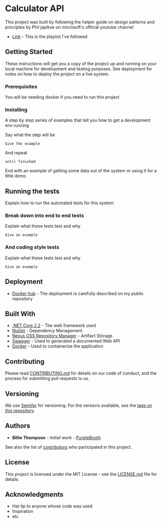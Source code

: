 # Calculator API

This project was built by following the helper guide on design patterns and principles by Phil japikse on microsoft's official youtube channel

*  [Link](https://www.youtube.com/watch?v=agkWYPUcLpg&list=PLHe0ejrMrA0NmggiJNtzGgPt6ITtYz16g) - This is the playlist I've followed 

## Getting Started

These instructions will get you a copy of the project up and running on your local machine for development and testing purposes. See deployment for notes on how to deploy the project on a live system.

### Prerequisites

You will be needing docker if you need to run this project

### Installing

A step by step series of examples that tell you how to get a development env running

Say what the step will be

```
Give the example
```

And repeat

```
until finished
```

End with an example of getting some data out of the system or using it for a little demo

## Running the tests

Explain how to run the automated tests for this system

### Break down into end to end tests

Explain what these tests test and why

```
Give an example
```

### And coding style tests

Explain what these tests test and why

```
Give an example
```

## Deployment

* [Docker hub](https://hub.docker.com/r/olevezinho/calculator) - The deployment is carefully described on my public repository

## Built With

* [.NET Core 2.2](https://dotnet.microsoft.com/download/dotnet-core/2.2) - The web framework used
* [NuGet](https://www.nuget.org/) - Dependency Management
* [Nexus OSS Repository Manager](https://hub.docker.com/r/sonatype/nexus/tags) - Artifact Storage
* [Swagger](https://swagger.io/) - Used to generated a documented Web API
* [Docker](https://www.docker.com/) - Used to containerize the application

## Contributing

Please read [CONTRIBUTING.md](https://gist.github.com/PurpleBooth/b24679402957c63ec426) for details on our code of conduct, and the process for submitting pull requests to us.

## Versioning

We use [SemVer](http://semver.org/) for versioning. For the versions available, see the [tags on this repository](https://github.com/your/project/tags). 

## Authors

* **Billie Thompson** - *Initial work* - [PurpleBooth](https://github.com/PurpleBooth)

See also the list of [contributors](https://github.com/your/project/contributors) who participated in this project.

## License

This project is licensed under the MIT License - see the [LICENSE.md](LICENSE.md) file for details

## Acknowledgments

* Hat tip to anyone whose code was used
* Inspiration
* etc
